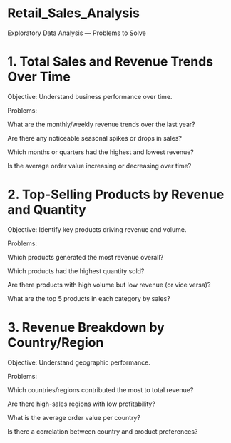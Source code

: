 # Retail_Sales_Analysis

 Exploratory Data Analysis — Problems to Solve
# 1. Total Sales and Revenue Trends Over Time
Objective: Understand business performance over time.

Problems:

What are the monthly/weekly revenue trends over the last year?

Are there any noticeable seasonal spikes or drops in sales?

Which months or quarters had the highest and lowest revenue?

Is the average order value increasing or decreasing over time?

# 2. Top-Selling Products by Revenue and Quantity
Objective: Identify key products driving revenue and volume.

Problems:

Which products generated the most revenue overall?

Which products had the highest quantity sold?

Are there products with high volume but low revenue (or vice versa)?

What are the top 5 products in each category by sales?

# 3. Revenue Breakdown by Country/Region
Objective: Understand geographic performance.

Problems:

Which countries/regions contributed the most to total revenue?

Are there high-sales regions with low profitability?

What is the average order value per country?

Is there a correlation between country and product preferences?


